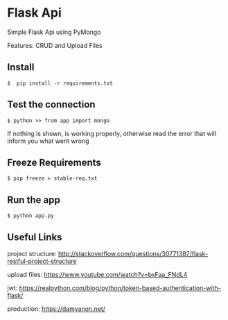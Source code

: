 # Flask Api
Simple Flask Api using PyMongo

Features: CRUD and Upload Files

## Install

```
$  pip install -r requirements.txt
```

## Test the connection

```
$ python >> from app import mongo
```
If nothing is shown, is working properly, otherwise read the error that will inform you what went wrong

## Freeze Requirements
```
$ pip freeze > stable-req.txt
```

## Run the app

```
$ python app.py
```

## Useful Links
project structure:
http://stackoverflow.com/questions/30771387/flask-restful-project-structure

upload files:
https://www.youtube.com/watch?v=bxFaa_FNdL4

jwt:
https://realpython.com/blog/python/token-based-authentication-with-flask/

production:
https://damyanon.net/
